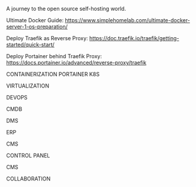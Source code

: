 A journey to the open source self-hosting world.

Ultimate Docker Guide: https://www.simplehomelab.com/ultimate-docker-server-1-os-preparation/

Deploy Traefik as Reverse Proxy: https://doc.traefik.io/traefik/getting-started/quick-start/

Deploy Portainer behind Traefik Proxy: https://docs.portainer.io/advanced/reverse-proxy/traefik

CONTAINERIZATION
     PORTAINER
     K8S

VIRTUALIZATION
   
DEVOPS

CMDB

DMS

ERP

CMS

CONTROL PANEL

CMS

COLLABORATION

